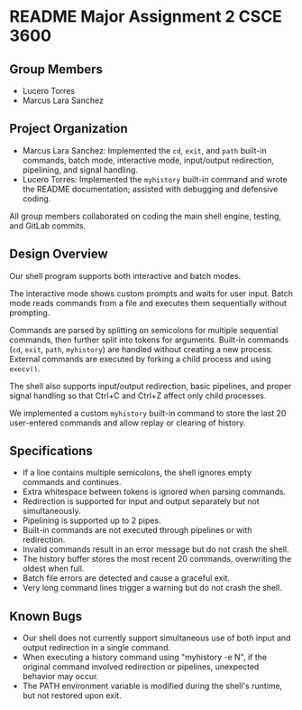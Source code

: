 # README Major Assignment 2 CSCE 3600

## Group Members
- Lucero Torres
- Marcus Lara Sanchez

## Project Organization
- Marcus Lara Sanchez: Implemented the `cd`, `exit`, and `path` built-in commands, batch mode, interactive mode, input/output redirection, pipelining, and signal handling.
- Lucero Torres: Implemented the `myhistory` built-in command and wrote the README documentation; assisted with debugging and defensive coding.

All group members collaborated on coding the main shell engine, testing, and GitLab commits.

## Design Overview
Our shell program supports both interactive and batch modes. 

The interactive mode shows custom prompts and waits for user input. Batch mode reads commands from a file and executes them sequentially without prompting.

Commands are parsed by splitting on semicolons for multiple sequential commands, then further split into tokens for arguments. Built-in commands (`cd`, `exit`, `path`, `myhistory`) are handled without creating a new process. External commands are executed by forking a child process and using `execv()`.

The shell also supports input/output redirection, basic pipelines, and proper signal handling so that Ctrl+C and Ctrl+Z affect only child processes.

We implemented a custom `myhistory` built-in command to store the last 20 user-entered commands and allow replay or clearing of history.

## Specifications
- If a line contains multiple semicolons, the shell ignores empty commands and continues.
- Extra whitespace between tokens is ignored when parsing commands.
- Redirection is supported for input and output separately but not simultaneously.
- Pipelining is supported up to 2 pipes.
- Built-in commands are not executed through pipelines or with redirection.
- Invalid commands result in an error message but do not crash the shell.
- The history buffer stores the most recent 20 commands, overwriting the oldest when full.
- Batch file errors are detected and cause a graceful exit.
- Very long command lines trigger a warning but do not crash the shell.

## Known Bugs
- Our shell does not currently support simultaneous use of both input and output redirection in a single command.
- When executing a history command using "myhistory -e N", if the original command involved redirection or pipelines, unexpected behavior may occur.
- The PATH environment variable is modified during the shell's runtime, but not restored upon exit.

